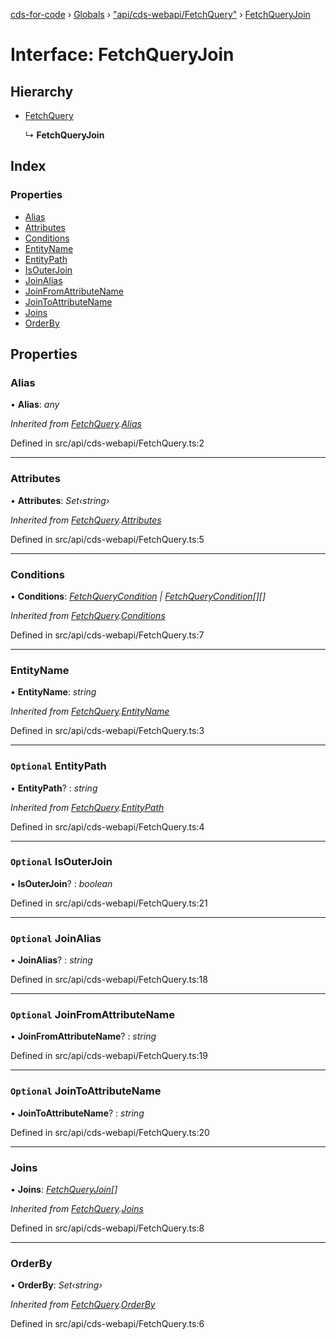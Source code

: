 [cds-for-code](../README.md) › [Globals](../globals.md) › ["api/cds-webapi/FetchQuery"](../modules/_api_cds_webapi_fetchquery_.md) › [FetchQueryJoin](_api_cds_webapi_fetchquery_.fetchqueryjoin.md)

# Interface: FetchQueryJoin

## Hierarchy

* [FetchQuery](_api_cds_webapi_fetchquery_.fetchquery.md)

  ↳ **FetchQueryJoin**

## Index

### Properties

* [Alias](_api_cds_webapi_fetchquery_.fetchqueryjoin.md#alias)
* [Attributes](_api_cds_webapi_fetchquery_.fetchqueryjoin.md#attributes)
* [Conditions](_api_cds_webapi_fetchquery_.fetchqueryjoin.md#conditions)
* [EntityName](_api_cds_webapi_fetchquery_.fetchqueryjoin.md#entityname)
* [EntityPath](_api_cds_webapi_fetchquery_.fetchqueryjoin.md#optional-entitypath)
* [IsOuterJoin](_api_cds_webapi_fetchquery_.fetchqueryjoin.md#optional-isouterjoin)
* [JoinAlias](_api_cds_webapi_fetchquery_.fetchqueryjoin.md#optional-joinalias)
* [JoinFromAttributeName](_api_cds_webapi_fetchquery_.fetchqueryjoin.md#optional-joinfromattributename)
* [JoinToAttributeName](_api_cds_webapi_fetchquery_.fetchqueryjoin.md#optional-jointoattributename)
* [Joins](_api_cds_webapi_fetchquery_.fetchqueryjoin.md#joins)
* [OrderBy](_api_cds_webapi_fetchquery_.fetchqueryjoin.md#orderby)

## Properties

###  Alias

• **Alias**: *any*

*Inherited from [FetchQuery](_api_cds_webapi_fetchquery_.fetchquery.md).[Alias](_api_cds_webapi_fetchquery_.fetchquery.md#alias)*

Defined in src/api/cds-webapi/FetchQuery.ts:2

___

###  Attributes

• **Attributes**: *Set‹string›*

*Inherited from [FetchQuery](_api_cds_webapi_fetchquery_.fetchquery.md).[Attributes](_api_cds_webapi_fetchquery_.fetchquery.md#attributes)*

Defined in src/api/cds-webapi/FetchQuery.ts:5

___

###  Conditions

• **Conditions**: *[FetchQueryCondition](_api_cds_webapi_fetchquery_.fetchquerycondition.md) | [FetchQueryCondition](_api_cds_webapi_fetchquery_.fetchquerycondition.md)[][]*

*Inherited from [FetchQuery](_api_cds_webapi_fetchquery_.fetchquery.md).[Conditions](_api_cds_webapi_fetchquery_.fetchquery.md#conditions)*

Defined in src/api/cds-webapi/FetchQuery.ts:7

___

###  EntityName

• **EntityName**: *string*

*Inherited from [FetchQuery](_api_cds_webapi_fetchquery_.fetchquery.md).[EntityName](_api_cds_webapi_fetchquery_.fetchquery.md#entityname)*

Defined in src/api/cds-webapi/FetchQuery.ts:3

___

### `Optional` EntityPath

• **EntityPath**? : *string*

*Inherited from [FetchQuery](_api_cds_webapi_fetchquery_.fetchquery.md).[EntityPath](_api_cds_webapi_fetchquery_.fetchquery.md#optional-entitypath)*

Defined in src/api/cds-webapi/FetchQuery.ts:4

___

### `Optional` IsOuterJoin

• **IsOuterJoin**? : *boolean*

Defined in src/api/cds-webapi/FetchQuery.ts:21

___

### `Optional` JoinAlias

• **JoinAlias**? : *string*

Defined in src/api/cds-webapi/FetchQuery.ts:18

___

### `Optional` JoinFromAttributeName

• **JoinFromAttributeName**? : *string*

Defined in src/api/cds-webapi/FetchQuery.ts:19

___

### `Optional` JoinToAttributeName

• **JoinToAttributeName**? : *string*

Defined in src/api/cds-webapi/FetchQuery.ts:20

___

###  Joins

• **Joins**: *[FetchQueryJoin](_api_cds_webapi_fetchquery_.fetchqueryjoin.md)[]*

*Inherited from [FetchQuery](_api_cds_webapi_fetchquery_.fetchquery.md).[Joins](_api_cds_webapi_fetchquery_.fetchquery.md#joins)*

Defined in src/api/cds-webapi/FetchQuery.ts:8

___

###  OrderBy

• **OrderBy**: *Set‹string›*

*Inherited from [FetchQuery](_api_cds_webapi_fetchquery_.fetchquery.md).[OrderBy](_api_cds_webapi_fetchquery_.fetchquery.md#orderby)*

Defined in src/api/cds-webapi/FetchQuery.ts:6

